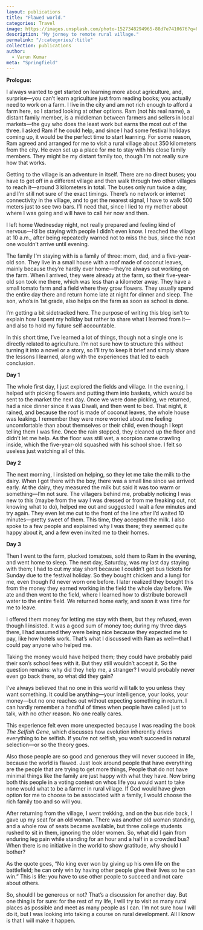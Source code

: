 ```yaml
---
layout: publications
title: "Flawed world."
categories: Travel
image: https://images.unsplash.com/photo-1527348294965-88d7e7410676?q=80&w=1974&auto=format&fit=crop&ixlib=rb-4.0.3&ixid=M3wxMjA3fDB8MHxwaG90by1wYWdlfHx8fGVufDB8fHx8fA%3D%3D
description: "My jorney to remote rural village."
permalink: "/:categories/:title"
collection: publications
author:
  - Varun Kumar
meta: "Springfield"
---
```


**Prologue:**

I always wanted to get started on learning more about agriculture, and, surprise—you can’t learn agriculture just from reading books; you actually need to work on a farm. I live in the city and am not rich enough to afford a farm here, so I started looking at other options. Ram (not his real name), a distant family member, is a middleman between farmers and sellers in local markets—the guy who does the least work but earns the most out of the three. I asked Ram if he could help, and since I had some festival holidays coming up, it would be the perfect time to start learning. For some reason, Ram agreed and arranged for me to visit a rural village about 350 kilometers from the city. He even set up a place for me to stay with his close family members. They might be my distant family too, though I’m not really sure how that works.

Getting to the village is an adventure in itself. There are no direct buses; you have to get off in a different village and then walk through two other villages to reach it—around 3 kilometers in total. The buses only run twice a day, and I’m still not sure of the exact timings. There’s no network or internet connectivity in the village, and to get the nearest signal, I have to walk 500 meters just to see two bars. I’ll need that, since I lied to my mother about where I was going and will have to call her now and then.

I left home Wednesday night, not really prepared and feeling kind of nervous—I’d be staying with people I didn’t even know. I reached the village at 10 a.m., after being repeatedly warned not to miss the bus, since the next one wouldn’t arrive until evening.

The family I’m staying with is a family of three: mom, dad, and a five-year-old son. They live in a small house with a roof made of coconut leaves, mainly because they’re hardly ever home—they’re always out working on the farm. When I arrived, they were already at the farm, so their five-year-old son took me there, which was less than a kilometer away. They have a small tomato farm and a field where they grow flowers. They usually spend the entire day there and return home late at night for dinner and sleep. The son, who’s in 1st grade, also helps on the farm as soon as school is done.

I’m getting a bit sidetracked here. The purpose of writing this blog isn’t to explain how I spent my holiday but rather to share what I learned from it—and also to hold my future self accountable.

In this short time, I’ve learned a lot of things, though not a single one is directly related to agriculture. I’m not sure how to structure this without turning it into a novel or a story, so I’ll try to keep it brief and simply share the lessons I learned, along with the experiences that led to each conclusion.

**Day 1**

The whole first day, I just explored the fields and village. In the evening, I helped with picking flowers and putting them into baskets, which would be sent to the market the next day. Once we were done picking, we returned, had a nice dinner since it was Diwali, and then went to bed. That night, it rained, and because the roof is made of coconut leaves, the whole house was leaking. I remember they were more worried about me feeling uncomfortable than about themselves or their child, even though I kept telling them I was fine. Once the rain stopped, they cleaned up the floor and didn’t let me help. As the floor was still wet, a scorpion came crawling inside, which the five-year-old squashed with his school shoe. I felt so useless just watching all of this.

**Day 2**

The next morning, I insisted on helping, so they let me take the milk to the dairy. When I got there with the boy, there was a small line since we arrived early. At the dairy, they measured the milk but said it was too warm or something—I’m not sure. The villagers behind me, probably noticing I was new to this (maybe from the way I was dressed or from me freaking out, not knowing what to do), helped me out and suggested I wait a few minutes and try again. They even let me cut to the front of the line after I’d waited 10 minutes—pretty sweet of them. This time, they accepted the milk. I also spoke to a few people and explained why I was there; they seemed quite happy about it, and a few even invited me to their homes.

**Day 3**

Then I went to the farm, plucked tomatoes, sold them to Ram in the evening, and went home to sleep. The next day, Saturday, was my last day staying with them; I had to cut my stay short because I couldn’t get bus tickets for Sunday due to the festival holiday. So they bought chicken and a lungi for me, even though I’d never worn one before. I later realized they bought this from the money they earned working in the field the whole day before. We ate and then went to the field, where I learned how to distribute borewell water to the entire field. We returned home early, and soon it was time for me to leave.

I offered them money for letting me stay with them, but they refused, even though I insisted. It was a good sum of money too; during my three days there, I had assumed they were being nice because they expected me to pay, like how hotels work. That’s what I discussed with Ram as well—that I could pay anyone who helped me.

Taking the money would have helped them; they could have probably paid their son’s school fees with it. But they still wouldn’t accept it. So the question remains: why did they help me, a stranger? I would probably never even go back there, so what did they gain?

I’ve always believed that no one in this world will talk to you unless they want something. It could be anything—your intelligence, your looks, your money—but no one reaches out without expecting something in return. I can hardly remember a handful of times when people have called just to talk, with no other reason. No one really cares.

This experience felt even more unexpected because I was reading the book _The Selfish Gene_, which discusses how evolution inherently drives everything to be selfish. If you’re not selfish, you won’t succeed in natural selection—or so the theory goes.

Also those people are so good and generous they will never succeed in life, because the world is flawed. Just look around people that have everything are the people that are trying to get more things, People that do not have minimal things like the family are just happy with what they have. Now bring both this people in a voting contest on whos life you would want to take none would what to be a farmer in rural village. If God would have given option for me to choose to be associated with a family, I would choose the rich family too and so will you.

After returning from the village, I went trekking, and on the bus ride back, I gave up my seat for an old woman. There was another old woman standing, and a whole row of seats became available, but three college students rushed to sit in them, ignoring the older women. So, what did I gain from enduring leg pain while standing for an hour and a half in a crowded bus? When there is no initiative in the world to show gratitude, why should I bother?

As the quote goes, “No king ever won by giving up his own life on the battlefield; he can only win by having other people give their lives so he can win.” This is life: you have to use other people to succeed and not care about others.

So, should I be generous or not? That’s a discussion for another day. But one thing is for sure: for the rest of my life, I will try to visit as many rural places as possible and meet as many people as I can. I’m not sure how I will do it, but I was looking into taking a course on rural development. All I know is that I will make it happen.
